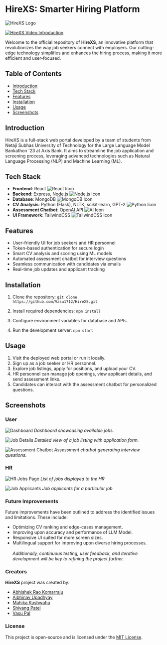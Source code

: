 # HireXS: Smarter Hiring Platform

![HireXS Logo](https://github.com/AbhishekkRao/HireXS/assets/77543486/b4046151-e1c9-420b-bd28-3a21b45fc568)


[![HireXS Video Introduction](https://img.youtube.com/vi/5eqH71qmqrM/0.jpg)](https://www.youtube.com/watch?v=5eqH71qmqrM)


Welcome to the official repository of **HireXS**, an innovative platform that revolutionizes the way job seekers connect with employers. Our cutting-edge technology simplifies and enhances the hiring process, making it more efficient and user-focused.

## Table of Contents

- [Introduction](#introduction)
- [Tech Stack](#tech-stack)
- [Features](#features)
- [Installation](#installation)
- [Usage](#usage)
- [Screenshots](#screenshots)

## Introduction

HireXS is a full-stack web portal developed by a team of students from Netaji Subhas University of Technology for the Large Language Model Bankathon '23 at Axis Bank. It aims to streamline the job application and screening process, leveraging advanced technologies such as Natural Language Processing (NLP) and Machine Learning (ML).

## Tech Stack

- **Frontend**: React ![React Icon](https://img.icons8.com/plasticine/30/000000/react.png)
- **Backend**: Express, Node.js ![Node.js Icon](https://img.icons8.com/color/30/000000/nodejs.png)
- **Database**: MongoDB ![MongoDB Icon](https://img.icons8.com/color/30/000000/mongodb.png)
- **CV Analysis**: Python (Flask), NLTK, scikit-learn, GPT-2 ![Python Icon](https://img.icons8.com/color/30/000000/python.png)
- **Assessment Chatbot**: OpenAI API ![AI Icon](https://img.icons8.com/color/30/000000/artificial-intelligence.png)
- **UI Framework**: TailwindCSS ![TailwindCSS Icon](https://img.icons8.com/color/30/000000/tailwind-css.png)

## Features

- User-friendly UI for job seekers and HR personnel
- Token-based authentication for secure login
- Smart CV analysis and scoring using ML models
- Automated assessment chatbot for interview questions
- Seamless communication with candidates via emails
- Real-time job updates and applicant tracking

## Installation

1. Clone the repository:
```git clone https://github.com/Vasu1712/HireXS.git```


2. Install required dependencies:
```npm install```

3. Configure environment variables for database and APIs.

4. Run the development server:
```npm start```

## Usage

1. Visit the deployed web portal or run it locally.
2. Sign up as a job seeker or HR personnel.
3. Explore job listings, apply for positions, and upload your CV.
4. HR personnel can manage job openings, view applicant details, and send assessment links.
5. Candidates can interact with the assessment chatbot for personalized questions.

## Screenshots

### User

![Dashboard](https://github.com/AbhishekkRao/HireXS/assets/77543486/a600ab44-6aed-4e8b-9a40-7954ac6e309b)
*Dashboard showcasing available jobs.*

![Job Details](https://github.com/AbhishekkRao/HireXS/assets/77543486/a71a4463-5067-4822-b777-a52bf1cb8c2e)
*Detailed view of a job listing with application form.*

![Assessment Chatbot](https://github.com/AbhishekkRao/HireXS/assets/77543486/c2c6fd3e-1bff-42d6-9aa7-43a1bcd3d76d)
*Assessment chatbot generating interview questions.*

### HR
![HR Jobs Page](https://github.com/AbhishekkRao/HireXS/assets/77543486/5086805a-5615-498d-9805-3cccb30c6d06)
*List of jobs displayed to the HR*

![Job Applicants](https://github.com/AbhishekkRao/HireXS/assets/77543486/28c5fd45-d2a9-4437-b369-254aba9b4ea7)
*Job applicants for a particular job*

### Future Improvements

Future improvements have been outlined to address the identified issues and limitations. These include:
- Optimizing CV ranking and edge-cases management.
- Improving upon accuracy and performance of LLM Model.
- Responsive UI suited for more screen sizes.
- Multilingual support for improving upon diverse hiring processes.
<br><br>
<i>Additionally, continuous testing, user feedback, and iterative development will be key to refining the project further.</i>


### Creators

<b>HireXS</b> project was created by:

- [Abhishek Rao Komarraju](https://github.com/AbhishekkRao)
- [Aibhinav Upadhyay](https://github.com/Abhixsmasher)
- [Mahika Kushwaha](https://github.com/xx-Mahika-xx)
- [Shivang Patel](https://github.com/Shivang-Patel)
- [Vasu Pal](https://github.com/Vasu1712)

### License

This project is open-source and is licensed under the [MIT License](LICENSE).